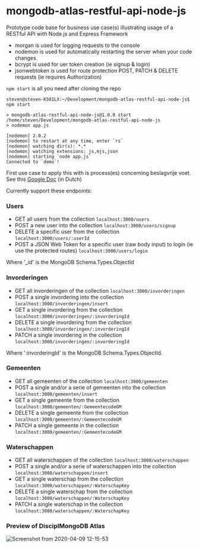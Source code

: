 # mongodb-atlas-restful-api-node-js
Prototype code base for business use case(s) illustrating usage of a RESTful API with Node.js and Express Framework

- morgan is used for logging requests to the console
- nodemon is used for automatically restarting the server when your code changes
- bcrypt is used for uer token creation (ie signup & login)
- jsonwebtoken is used for route protection POST, PATCH & DELETE requests (ie requires Authorization)

`npm start` is all you need after cloning the repo

```
steven@steven-K501LX:~/Development/mongodb-atlas-restful-api-node-js$ npm start

> mongodb-atlas-restful-api-node-js@1.0.0 start /home/steven/Development/mongodb-atlas-restful-api-node-js
> nodemon app.js

[nodemon] 2.0.2
[nodemon] to restart at any time, enter `rs`
[nodemon] watching dir(s): *.*
[nodemon] watching extensions: js,mjs,json
[nodemon] starting `node app.js`
Connected to `demo`!

```

First use case to apply this with is process(es) concerning beslagvrije voet. See this [Google Doc](https://docs.google.com/document/d/1WwMV-4PNYnkiR3LTojHhvF5ZQY_YsWHdQPLP_F5iSW8/edit?usp=sharing) (in Dutch)

Currently support these endpoints:
### Users
- GET all users from the collection
`localhost:3000/users`
- POST a new user into the collection
`localhost:3000/users/signup`
- DELETE a specific user from the collection
`localhost:3000/users/:userId`
- POST a JSON Web Token for a specific user (raw body input) to login (ie use the protected routes)
`localhost:3000/users/login`

Where '_id' is the MongoDB Schema.Types.ObjectId

### Invorderingen
- GET all invorderingen of the collection
`localhost:3000/invorderingen`
- POST a single invordering into the collection
`localhost:3000/invorderingen/insert`
- GET a single invordering from the collection
`localhost:3000/invorderingen/:invorderingId`
- DELETE a single invordering from the collection
`localhost:3000/invorderingen/:invorderingId`
- PATCH a single invordering in the collection
`localhost:3000/invorderingen/:invorderingId`

Where ':invorderingId' is the MongoDB Schema.Types.ObjectId.

### Gemeenten
- GET all gemeenten of the collection
`localhost:3000/gemeenten`
- POST a single and/or a serie of gemeenten into the collection
`localhost:3000/gemeenten/insert`
- GET a single gemeente from the collection
`localhost:3000/gemeenten/:GemeentecodeGM`
- DELETE a single gemeente from the collection
`localhost:3000/gemeenten/:GemeentecodeGM`
- PATCH a single gemeente in the collection
`localhost:3000/gemeenten/:GemeentecodeGM`

### Waterschappen
- GET all waterschappen of the collection
`localhost:3000/waterschappen`
- POST a single and/or a serie of waterschappen into the collection
`localhost:3000/waterschappen/insert`
- GET a single waterschap from the collection
`localhost:3000/waterschappen/:WaterschapKey`
- DELETE a single waterschap from the collection
`localhost:3000/waterschappen/:WaterschapKey`
- PATCH a single waterschap in the collection
`localhost:3000/waterschappen/:WaterschapKey`

### Preview of DisciplMongoDB Atlas
![Screenshot from 2020-04-09 12-15-53](https://user-images.githubusercontent.com/25812095/78884867-eae96b80-7a5b-11ea-82e9-8b7b8d66eada.png)
